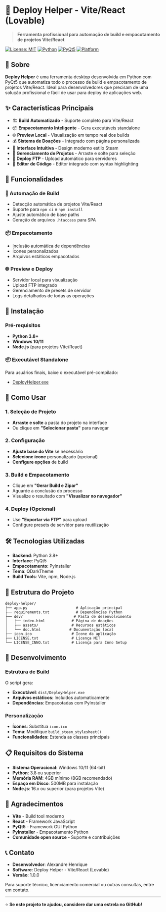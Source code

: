 # 🚀 Deploy Helper - Vite/React (Lovable)

> **Ferramenta profissional para automação de build e empacotamento de projetos Vite/React**

[![License: MIT](https://img.shields.io/badge/License-MIT-yellow.svg)](https://opensource.org/licenses/MIT)
[![Python](https://img.shields.io/badge/Python-3.8+-blue.svg)](https://www.python.org/)
[![PyQt5](https://img.shields.io/badge/PyQt5-5.15+-green.svg)](https://www.riverbankcomputing.com/software/pyqt/)
[![Platform](https://img.shields.io/badge/Platform-Windows-lightgrey.svg)](https://www.microsoft.com/windows)

## 📖 Sobre

**Deploy Helper** é uma ferramenta desktop desenvolvida em Python com PyQt5 que automatiza todo o processo de build e empacotamento de projetos Vite/React. Ideal para desenvolvedores que precisam de uma solução profissional e fácil de usar para deploy de aplicações web.

## ✨ Características Principais

- 🏗️ **Build Automatizado** - Suporte completo para Vite/React
- 📦 **Empacotamento Inteligente** - Gera executáveis standalone
- 🌐 **Preview Local** - Visualização em tempo real dos builds
- 💰 **Sistema de Doações** - Integrado com página personalizada
- 🔧 **Interface Intuitiva** - Design moderno estilo Steam
- 📁 **Gerenciamento de Projetos** - Arraste e solte para seleção
- 🚀 **Deploy FTP** - Upload automático para servidores
- 📝 **Editor de Código** - Editor integrado com syntax highlighting

## 🎯 Funcionalidades

### 🔨 Automação de Build
- Detecção automática de projetos Vite/React
- Suporte para `npm ci` e `npm install`
- Ajuste automático de base paths
- Geração de arquivos `.htaccess` para SPA

### 📦 Empacotamento
- Inclusão automática de dependências
- Ícones personalizados
- Arquivos estáticos empacotados

### 🌐 Preview e Deploy
- Servidor local para visualização
- Upload FTP integrado
- Gerenciamento de presets de servidor
- Logs detalhados de todas as operações

## 🚀 Instalação

### Pré-requisitos
- **Python 3.8+**
- **Windows 10/11**
- **Node.js** (para projetos Vite/React)


### 📦 Executável Standalone

Para usuários finais, baixe o executável pré-compilado:
- [DeployHelper.exe](https://github.com/seu-usuario/deploy-helper/releases)

## 📖 Como Usar

### 1. Seleção de Projeto
- **Arraste e solte** a pasta do projeto na interface
- Ou clique em **"Selecionar pasta"** para navegar

### 2. Configuração
- **Ajuste base do Vite** se necessário
- **Selecione ícone** personalizado (opcional)
- **Configure opções** de build

### 3. Build e Empacotamento
- Clique em **"Gerar Build e Zipar"**
- Aguarde a conclusão do processo
- Visualize o resultado com **"Visualizar no navegador"**

### 4. Deploy (Opcional)
- Use **"Exportar via FTP"** para upload
- Configure presets de servidor para reutilização

## 🛠️ Tecnologias Utilizadas

- **Backend**: Python 3.8+
- **Interface**: PyQt5
- **Empacotamento**: PyInstaller
- **Tema**: QDarkTheme
- **Build Tools**: Vite, npm, Node.js

## 📁 Estrutura do Projeto

```
deploy-helper/
├── app.py                      # Aplicação principal
├── requirements.txt            # Dependências Python
├── dev/                       # Pasta de desenvolvimento
│   ├── index.html            # Página de doações
│   ├── assets/               # Recursos estáticos
│   └── doc.html             # Documentação local
├── icon.ico                  # Ícone da aplicação
├── LICENSE.txt               # Licença MIT
└── LICENSE_INNO.txt          # Licença para Inno Setup
```

## 🔧 Desenvolvimento


### Estrutura de Build
O script gera:
- **Executável**: `dist/DeployHelper.exe`
- **Arquivos estáticos**: Incluídos automaticamente
- **Dependências**: Empacotadas com PyInstaller

### Personalização
- **Ícones**: Substitua `icon.ico`
- **Tema**: Modifique `build_steam_stylesheet()`
- **Funcionalidades**: Estenda as classes principais

## 📋 Requisitos do Sistema

- **Sistema Operacional**: Windows 10/11 (64-bit)
- **Python**: 3.8 ou superior
- **Memória RAM**: 4GB mínimo (8GB recomendado)
- **Espaço em Disco**: 500MB para instalação
- **Node.js**: 16.x ou superior (para projetos Vite)


## 🙏 Agradecimentos

- **Vite** - Build tool moderno
- **React** - Framework JavaScript
- **PyQt5** - Framework GUI Python
- **PyInstaller** - Empacotamento Python
- **Comunidade open source** - Suporte e contribuições

## 📞 Contato

- **Desenvolvedor**: Alexandre Henrique
- **Software**: Deploy Helper - Vite/React (Lovable)
- **Versão**: 1.0.0

Para suporte técnico, licenciamento comercial ou outras consultas, entre em contato.

---

⭐ **Se este projeto te ajudou, considere dar uma estrela no GitHub!**
